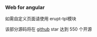 ### Web for angular 

如需自定义页面请使用 erupt-tpl模块

该部分源码将在 [github](https://github.com/erupts/erupt) star 达到 550 个开源